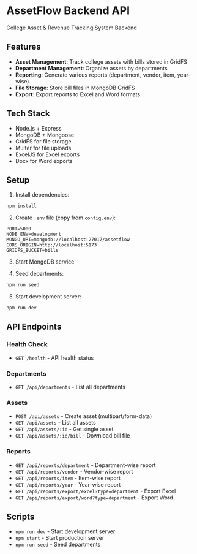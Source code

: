 # AssetFlow Backend API

College Asset & Revenue Tracking System Backend

## Features

- **Asset Management**: Track college assets with bills stored in GridFS
- **Department Management**: Organize assets by departments
- **Reporting**: Generate various reports (department, vendor, item, year-wise)
- **File Storage**: Store bill files in MongoDB GridFS
- **Export**: Export reports to Excel and Word formats

## Tech Stack

- Node.js + Express
- MongoDB + Mongoose
- GridFS for file storage
- Multer for file uploads
- ExcelJS for Excel exports
- Docx for Word exports

## Setup

1. Install dependencies:
```bash
npm install
```

2. Create `.env` file (copy from `config.env`):
```env
PORT=5000
NODE_ENV=development
MONGO_URI=mongodb://localhost:27017/assetflow
CORS_ORIGIN=http://localhost:5173
GRIDFS_BUCKET=bills
```

3. Start MongoDB service

4. Seed departments:
```bash
npm run seed
```

5. Start development server:
```bash
npm run dev
```

## API Endpoints

### Health Check
- `GET /health` - API health status

### Departments
- `GET /api/departments` - List all departments

### Assets
- `POST /api/assets` - Create asset (multipart/form-data)
- `GET /api/assets` - List all assets
- `GET /api/assets/:id` - Get single asset
- `GET /api/assets/:id/bill` - Download bill file

### Reports
- `GET /api/reports/department` - Department-wise report
- `GET /api/reports/vendor` - Vendor-wise report
- `GET /api/reports/item` - Item-wise report
- `GET /api/reports/year` - Year-wise report
- `GET /api/reports/export/excel?type=department` - Export Excel
- `GET /api/reports/export/word?type=department` - Export Word

## Scripts

- `npm run dev` - Start development server
- `npm start` - Start production server
- `npm run seed` - Seed departments
